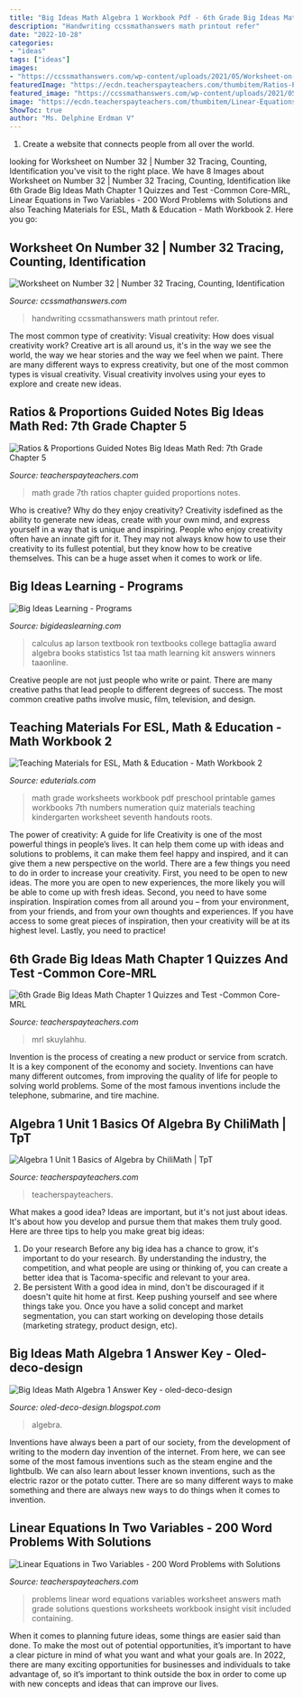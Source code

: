 ```yaml
---
title: "Big Ideas Math Algebra 1 Workbook Pdf - 6th Grade Big Ideas Math Chapter 1 Quizzes And Test -common Core-mrl"
description: "Handwriting ccssmathanswers math printout refer"
date: "2022-10-28"
categories:
- "ideas"
tags: ["ideas"]
images:
- "https://ccssmathanswers.com/wp-content/uploads/2021/05/Worksheet-on-Number-Thirty-Two-1063x1536.jpg"
featuredImage: "https://ecdn.teacherspayteachers.com/thumbitem/Ratios-Proportions-Guided-Notes-Big-Ideas-Math-Red-7th-Grade-Chapter-5-3086913-1510345345/original-3086913-2.jpg"
featured_image: "https://ccssmathanswers.com/wp-content/uploads/2021/05/Worksheet-on-Number-Thirty-Two-1063x1536.jpg"
image: "https://ecdn.teacherspayteachers.com/thumbitem/Linear-Equations-in-Two-Variables-200-Word-Problems-Workbook-1409819-1409126787/original-1409819-1.jpg"
ShowToc: true
author: "Ms. Delphine Erdman V"
---
```



1. Create a website that connects people from all over the world.

	

		
looking for Worksheet on Number 32 | Number 32 Tracing, Counting, Identification you've visit to the right place. We have 8 Images about Worksheet on Number 32 | Number 32 Tracing, Counting, Identification like 6th Grade Big Ideas Math Chapter 1 Quizzes and Test -Common Core-MRL, Linear Equations in Two Variables - 200 Word Problems with Solutions and also Teaching Materials for ESL, Math &amp; Education - Math Workbook 2. Here you go:
		
    
## Worksheet On Number 32 | Number 32 Tracing, Counting, Identification

<img loading=lazy src="https://ccssmathanswers.com/wp-content/uploads/2021/05/Worksheet-on-Number-Thirty-Two-1063x1536.jpg" onerror="this.onerror=null;this.src='https://tse1.mm.bing.net/th?id=OIP.Sw8VgWI7i3Zp3Lf4P7PoxwHaKs&amp;pid=15.1';" alt="Worksheet on Number 32 | Number 32 Tracing, Counting, Identification">

_Source: ccssmathanswers.com_

>handwriting ccssmathanswers math printout refer. 

	

The most common type of creativity: Visual creativity: How does visual creativity work?
Creative art is all around us, it's in the way we see the world, the way we hear stories and the way we feel when we paint. There are many different ways to express creativity, but one of the most common types is visual creativity. Visual creativity involves using your eyes to explore and create new ideas.

    
## Ratios &amp; Proportions Guided Notes Big Ideas Math Red: 7th Grade Chapter 5

<img loading=lazy src="https://ecdn.teacherspayteachers.com/thumbitem/Ratios-Proportions-Guided-Notes-Big-Ideas-Math-Red-7th-Grade-Chapter-5-3086913-1510345345/original-3086913-2.jpg" onerror="this.onerror=null;this.src='https://tse3.mm.bing.net/th?id=OIP.K_bbd6HM3dQhXdsHn3eazwAAAA&amp;pid=15.1';" alt="Ratios &amp; Proportions Guided Notes Big Ideas Math Red: 7th Grade Chapter 5">

_Source: teacherspayteachers.com_

>math grade 7th ratios chapter guided proportions notes. 

	

Who is creative? Why do they enjoy creativity?
Creativity isdefined as the ability to generate new ideas, create with your own mind, and express yourself in a way that is unique and inspiring. People who enjoy creativity often have an innate gift for it. They may not always know how to use their creativity to its fullest potential, but they know how to be creative themselves. This can be a huge asset when it comes to work or life.

    
## Big Ideas Learning - Programs

<img loading=lazy src="http://www.mathgraphs.com/images/book_covers/apcalc1e.jpg" onerror="this.onerror=null;this.src='https://tse3.mm.bing.net/th?id=OIP.9rmYkNGMj7D0sqvExtDYkAHaJ7&amp;pid=15.1';" alt="Big Ideas Learning - Programs">

_Source: bigideaslearning.com_

>calculus ap larson textbook ron textbooks college battaglia award algebra books statistics 1st taa math learning kit answers winners taaonline. 

	

Creative people are not just people who write or paint. There are many creative paths that lead people to different degrees of success. The most common creative paths involve music, film, television, and design.

    
## Teaching Materials For ESL, Math &amp; Education - Math Workbook 2

<img loading=lazy src="http://eduterials.com/ccdata/images/imageMain_1_57.png" onerror="this.onerror=null;this.src='https://tse1.mm.bing.net/th?id=OIP.zmiyywD3ygiZ4C-GdKt8RwAAAA&amp;pid=15.1';" alt="Teaching Materials for ESL, Math &amp; Education - Math Workbook 2">

_Source: eduterials.com_

>math grade worksheets workbook pdf preschool printable games workbooks 7th numbers numeration quiz materials teaching kindergarten worksheet seventh handouts roots. 

	

The power of creativity: A guide for life
Creativity is one of the most powerful things in people’s lives. It can help them come up with ideas and solutions to problems, it can make them feel happy and inspired, and it can give them a new perspective on the world.
There are a few things you need to do in order to increase your creativity. First, you need to be open to new ideas. The more you are open to new experiences, the more likely you will be able to come up with fresh ideas. Second, you need to have some inspiration. Inspiration comes from all around you – from your environment, from your friends, and from your own thoughts and experiences. If you have access to some great pieces of inspiration, then your creativity will be at its highest level. Lastly, you need to practice!

    
## 6th Grade Big Ideas Math Chapter 1 Quizzes And Test -Common Core-MRL

<img loading=lazy src="https://ecdn.teacherspayteachers.com/thumbitem/6th-Grade-Big-Ideas-Math-Chapter-1-Quizzes-and-Test-Common-Core-SBAC-Editable-3297578-1625321145/original-3297578-3.jpg" onerror="this.onerror=null;this.src='https://tse1.mm.bing.net/th?id=OIP.0vyltKEL7vXiYbff5i7BBgAAAA&amp;pid=15.1';" alt="6th Grade Big Ideas Math Chapter 1 Quizzes and Test -Common Core-MRL">

_Source: teacherspayteachers.com_

>mrl skuylahhu. 

	

Invention is the process of creating a new product or service from scratch. It is a key component of the economy and society. Inventions can have many different outcomes, from improving the quality of life for people to solving world problems. Some of the most famous inventions include the telephone, submarine, and tire machine.

    
## Algebra 1 Unit 1 Basics Of Algebra By ChiliMath | TpT

<img loading=lazy src="https://ecdn.teacherspayteachers.com/thumbitem/Algebra-1-Unit-1-Basics-of-Algebra--2546382-1536437121/original-2546382-1.jpg" onerror="this.onerror=null;this.src='https://tse4.mm.bing.net/th?id=OIP.vKRxlgjtIssFlEAcSAedtQAAAA&amp;pid=15.1';" alt="Algebra 1 Unit 1 Basics of Algebra by ChiliMath | TpT">

_Source: teacherspayteachers.com_

>teacherspayteachers. 

	

What makes a good idea?
Ideas are important, but it's not just about ideas. It's about how you develop and pursue them that makes them truly good. Here are three tips to help you make great big ideas:
1. Do your research 
Before any big idea has a chance to grow, it's important to do your research. By understanding the industry, the competition, and what people are using or thinking of, you can create a better idea that is Tacoma-specific and relevant to your area. 
2. Be persistent 
With a good idea in mind, don't be discouraged if it doesn't quite hit home at first. Keep pushing yourself and see where things take you. Once you have a solid concept and market segmentation, you can start working on developing those details (marketing strategy, product design, etc). 

    
## Big Ideas Math Algebra 1 Answer Key - Oled-deco-design

<img loading=lazy src="https://image.slidesharecdn.com/20141-150129124047-conversion-gate01/95/2014-14-1-638.jpg?cb=1422535312" onerror="this.onerror=null;this.src='https://tse4.mm.bing.net/th?id=OIP.fciNsoRMWn0fpo_vdFlXxQHaJl&amp;pid=15.1';" alt="Big Ideas Math Algebra 1 Answer Key - oled-deco-design">

_Source: oled-deco-design.blogspot.com_

>algebra. 

	

Inventions have always been a part of our society, from the development of writing to the modern day invention of the internet. From here, we can see some of the most famous inventions such as the steam engine and the lightbulb. We can also learn about lesser known inventions, such as the electric razor or the potato cutter. There are so many different ways to make something and there are always new ways to do things when it comes to invention.

    
## Linear Equations In Two Variables - 200 Word Problems With Solutions

<img loading=lazy src="https://ecdn.teacherspayteachers.com/thumbitem/Linear-Equations-in-Two-Variables-200-Word-Problems-Workbook-1409819-1409126787/original-1409819-1.jpg" onerror="this.onerror=null;this.src='https://tse1.mm.bing.net/th?id=OIP.uGR4fW0XS6ROeUat6qZEdwAAAA&amp;pid=15.1';" alt="Linear Equations in Two Variables - 200 Word Problems with Solutions">

_Source: teacherspayteachers.com_

>problems linear word equations variables worksheet answers math grade solutions questions worksheets workbook insight visit included containing. 

	

When it comes to planning future ideas, some things are easier said than done. To make the most out of potential opportunities, it’s important to have a clear picture in mind of what you want and what your goals are. In 2022, there are many exciting opportunities for businesses and individuals to take advantage of, so it’s important to think outside the box in order to come up with new concepts and ideas that can improve our lives.

